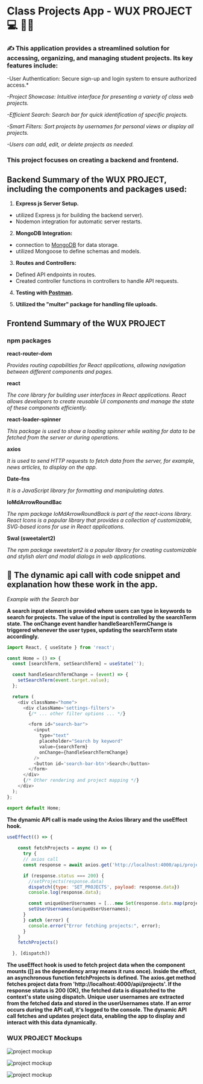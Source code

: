 # Class Projects App - WUX PROJECT :computer: :man_student:

### :writing_hand:  This application provides a streamlined solution for accessing, organizing, and managing student projects. Its key features include:

-User Authentication: Secure sign-up and login system to ensure authorized access.*

*-Project Showcase: Intuitive interface for presenting a variety of class web projects.*

*-Efficient Search: Search bar for quick identification of specific projects.*

*-Smart Filters: Sort projects by usernames for personal views or display all projects.*

*-Users can add, edit, or delete projects as needed.*


### This project focuses on creating a backend and frontend. 

## Backend Summary of the WUX PROJECT, including the components and packages used:

1. **Express js Server Setup.**
- utilized Express js for building the backend server).
- Nodemon integration for automatic server restarts.
  
2. **MongoDB Integration:**
- connection to [MongoDB](https://www.mongodb.com) for data storage.
- utilized Mongoose to define schemas and models.
  
3. **Routes and Controllers:**
- Defined API endpoints in routes.
- Created controller functions in controllers to handle API requests.
  
4. **Testing with [Postman](https://www.postman.com/).**
  
5. **Utilized the "multer" package for handling file uploads.**
   

## Frontend Summary of the WUX PROJECT

### npm packages

**react-router-dom**

*Provides routing capabilities for React applications, allowing navigation between different components and pages.*


**react**

*The core library for building user interfaces in React applications. React allows developers to create reusable UI components and manage the state of these components efficiently.*


**react-loader-spinner**

*This package is used to show a loading spinner while waiting for data to be fetched from the server or during operations.*


**axios**

*It is used to send HTTP requests to fetch data from the server, for example, news articles, to display on the app.*


**Date-fns**

*It is a JavaScript library for formatting and manipulating dates.*


**IoMdArrowRoundBac**

*The npm package IoMdArrowRoundBack is part of the react-icons library. React Icons is a popular library that provides a collection of customizable, SVG-based icons for use in React applications.*


**Swal (sweetalert2)**

*The npm package sweetalert2 is a popular library for creating customizable and stylish alert and modal dialogs in web applications.*



## :dizzy: The dynamic api call with code snippet and explanation how these work in the app.
*Example with the Search bar*

**A search input element is provided where users can type in keywords to search for projects.
The value of the input is controlled by the searchTerm state.
The onChange event handler handleSearchTermChange is triggered whenever the user types, updating the searchTerm state accordingly.**

```javascript
import React, { useState } from 'react';

const Home = () => {
  const [searchTerm, setSearchTerm] = useState('');

  const handleSearchTermChange = (event) => {
    setSearchTerm(event.target.value);
  };

  return (
    <div className="home">
      <div className='settings-filters'>
        {/* ... other filter options ... */}

        <form id="search-bar">
          <input
            type="text"
            placeholder="Search by keyword"
            value={searchTerm}
            onChange={handleSearchTermChange}
          />
          <button id='search-bar-btn'>Search</button>
        </form>
      </div>
      {/* Other rendering and project mapping */}
    </div>
  );
};

export default Home;

```
**The dynamic API call is made using the Axios library  and the useEffect hook.**
```javascript
useEffect(() => {
       
    const fetchProjects = async () => {
      try {
      // axios call
      const response = await axios.get('http://localhost:4000/api/projects')

      if (response.status === 200) {
        //setProjects(response.data)
        dispatch({type: 'SET_PROJECTS', payload: response.data})
        console.log(response.data);

        const uniqueUserUsernames = [...new Set(response.data.map(project => project.user_id))];
        setUserUsernames(uniqueUserUsernames);
      }
      } catch (error) {
        console.error("Error fetching projects:", error);
      }
    }
    fetchProjects()

  }, [dispatch])
```
**The useEffect hook is used to fetch project data when the component mounts ([] as the dependency array means it runs once).
Inside the effect, an asynchronous function fetchProjects is defined.
The axios.get method fetches project data from 'http://localhost:4000/api/projects'.
If the response status is 200 (OK), the fetched data is dispatched to the context's state using dispatch.
Unique user usernames are extracted from the fetched data and stored in the userUsernames state.
If an error occurs during the API call, it's logged to the console.
The dynamic API call fetches and updates project data, enabling the app to display and interact with this data dynamically.**


### WUX PROJECT Mockups

![project mockup](./frontend/public/readme/Desktop.png)

![project mockup](./frontend/public/readme/Tablet.png)

![project mockup](./frontend/public/readme/Mobile.png)








